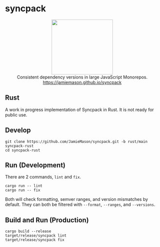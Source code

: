# syncpack

<p align="center">
  <img src="https://jamiemason.github.io/syncpack/logo.svg" width="200" height="179" alt="">
  <br>Consistent dependency versions in large JavaScript Monorepos.
  <br><a href="https://jamiemason.github.io/syncpack">https://jamiemason.github.io/syncpack</a>
</p>

## Rust

A work in progress implementation of Syncpack in Rust. It is not ready for public use.

## Develop

```shell
git clone https://github.com/JamieMason/syncpack.git -b rust/main syncpack-rust
cd syncpack-rust
```

## Run (Development)

There are 2 commands, `lint` and `fix`.

```shell
cargo run -- lint
cargo run -- fix
```

Both will check formatting, semver ranges, and version mismatches by default. They can both be filtered with `--format`, `--ranges`, and `--versions`.

## Build and Run (Production)

```shell
cargo build --release
target/release/syncpack lint
target/release/syncpack fix
```
